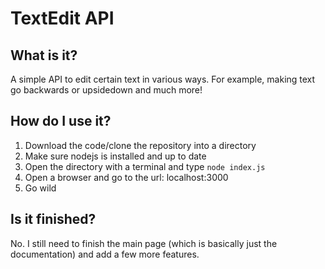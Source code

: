 # TextEdit API
 
## What is it?
A simple API to edit certain text in various ways. For example, making text go backwards or upsidedown and much more!

## How do I use it?
1. Download the code/clone the repository into a directory 
2. Make sure nodejs is installed and up to date
3. Open the directory with a terminal and type `node index.js`
4. Open a browser and go to the url: localhost:3000 
5. Go wild

## Is it finished?
No. I still need to finish the main page (which is basically just the documentation) and add a few more features.